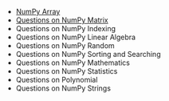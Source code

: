 - [NumPy Array](https://github.com/Tayco110/digital-image-processing/blob/main/NumPy%20Tutorial/NumPyArray.ipynb)
- [Questions on NumPy Matrix](https://github.com/Tayco110/digital-image-processing/blob/main/NumPy%20Tutorial/Questions%20on%20NumPy%20Matrix.ipynb)
- Questions on NumPy Indexing
- Questions on NumPy Linear Algebra
- Questions on NumPy Random
- Questions on NumPy Sorting and Searching
- Questions on NumPy Mathematics
- Questions on NumPy Statistics
- Questions on Polynomial
- Questions on NumPy Strings
